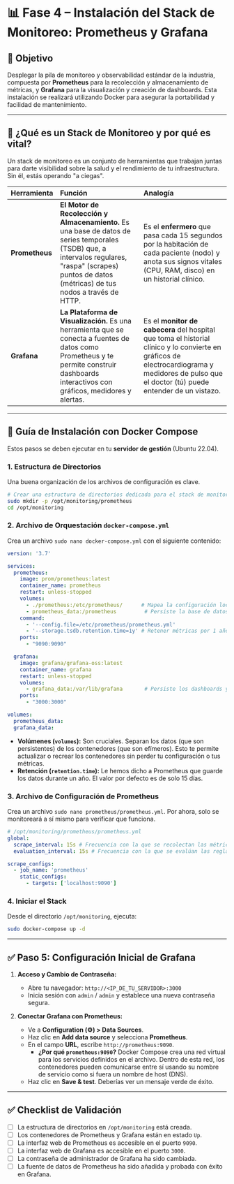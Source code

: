 # 📊 Fase 4 – Instalación del Stack de Monitoreo: Prometheus y Grafana

## 🎯 Objetivo
Desplegar la pila de monitoreo y observabilidad estándar de la industria, compuesta por **Prometheus** para la recolección y almacenamiento de métricas, y **Grafana** para la visualización y creación de dashboards. Esta instalación se realizará utilizando Docker para asegurar la portabilidad y facilidad de mantenimiento.

---

## 🤔 ¿Qué es un Stack de Monitoreo y por qué es vital?

Un stack de monitoreo es un conjunto de herramientas que trabajan juntas para darte visibilidad sobre la salud y el rendimiento de tu infraestructura. Sin él, estás operando "a ciegas".

| Herramienta | Función | Analogía |
| :--- | :--- | :--- |
| **Prometheus** | **El Motor de Recolección y Almacenamiento.** Es una base de datos de series temporales (TSDB) que, a intervalos regulares, "raspa" (scrapes) puntos de datos (métricas) de tus nodos a través de HTTP. | Es el **enfermero** que pasa cada 15 segundos por la habitación de cada paciente (nodo) y anota sus signos vitales (CPU, RAM, disco) en un historial clínico. |
| **Grafana** | **La Plataforma de Visualización.** Es una herramienta que se conecta a fuentes de datos como Prometheus y te permite construir dashboards interactivos con gráficos, medidores y alertas. | Es el **monitor de cabecera** del hospital que toma el historial clínico y lo convierte en gráficos de electrocardiograma y medidores de pulso que el doctor (tú) puede entender de un vistazo. |

--- 

## 🐳 Guía de Instalación con Docker Compose

Estos pasos se deben ejecutar en tu **servidor de gestión** (Ubuntu 22.04).

### 1. Estructura de Directorios

Una buena organización de los archivos de configuración es clave.

```bash
# Crear una estructura de directorios dedicada para el stack de monitoreo
sudo mkdir -p /opt/monitoring/prometheus
cd /opt/monitoring
```

### 2. Archivo de Orquestación `docker-compose.yml`

Crea un archivo `sudo nano docker-compose.yml` con el siguiente contenido:

```yaml
version: '3.7'

services:
  prometheus:
    image: prom/prometheus:latest
    container_name: prometheus
    restart: unless-stopped
    volumes:
      - ./prometheus:/etc/prometheus/      # Mapea la configuración local al contenedor
      - prometheus_data:/prometheus         # Persiste la base de datos de métricas
    command:
      - '--config.file=/etc/prometheus/prometheus.yml'
      - '--storage.tsdb.retention.time=1y' # Retener métricas por 1 año
    ports:
      - "9090:9090"

  grafana:
    image: grafana/grafana-oss:latest
    container_name: grafana
    restart: unless-stopped
    volumes:
      - grafana_data:/var/lib/grafana       # Persiste los dashboards y la configuración
    ports:
      - "3000:3000"

volumes:
  prometheus_data:
  grafana_data:
```
- **Volúmenes (`volumes`):** Son cruciales. Separan los datos (que son persistentes) de los contenedores (que son efímeros). Esto te permite actualizar o recrear los contenedores sin perder tu configuración o tus métricas.
- **Retención (`retention.time`):** Le hemos dicho a Prometheus que guarde los datos durante un año. El valor por defecto es de solo 15 días.

### 3. Archivo de Configuración de Prometheus

Crea un archivo `sudo nano prometheus/prometheus.yml`. Por ahora, solo se monitoreará a sí mismo para verificar que funciona.

```yaml
# /opt/monitoring/prometheus/prometheus.yml
global:
  scrape_interval: 15s # Frecuencia con la que se recolectan las métricas
  evaluation_interval: 15s # Frecuencia con la que se evalúan las reglas de alerta

scrape_configs:
  - job_name: 'prometheus'
    static_configs:
      - targets: ['localhost:9090']
```

### 4. Iniciar el Stack

Desde el directorio `/opt/monitoring`, ejecuta:
```bash
sudo docker-compose up -d
```

--- 

## ✅ Paso 5: Configuración Inicial de Grafana

1.  **Acceso y Cambio de Contraseña:**
    -   Abre tu navegador: `http://<IP_DE_TU_SERVIDOR>:3000`
    -   Inicia sesión con `admin` / `admin` y establece una nueva contraseña segura.

2.  **Conectar Grafana con Prometheus:**
    -   Ve a **Configuration (⚙️) > Data Sources**.
    -   Haz clic en **Add data source** y selecciona **Prometheus**.
    -   En el campo **URL**, escribe `http://prometheus:9090`.
        -   **¿Por qué `prometheus:9090`?** Docker Compose crea una red virtual para los servicios definidos en el archivo. Dentro de esta red, los contenedores pueden comunicarse entre sí usando su nombre de servicio como si fuera un nombre de host (DNS).
    -   Haz clic en **Save & test**. Deberías ver un mensaje verde de éxito.

--- 

## ✅ Checklist de Validación

- [ ] La estructura de directorios en `/opt/monitoring` está creada.
- [ ] Los contenedores de Prometheus y Grafana están en estado `Up`.
- [ ] La interfaz web de Prometheus es accesible en el puerto `9090`.
- [ ] La interfaz web de Grafana es accesible en el puerto `3000`.
- [ ] La contraseña de administrador de Grafana ha sido cambiada.
- [ ] La fuente de datos de Prometheus ha sido añadida y probada con éxito en Grafana.